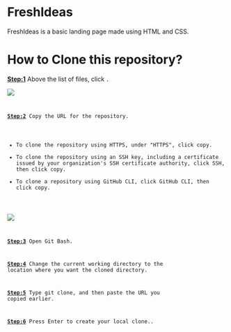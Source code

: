 # FreshIdeas
FreshIdeas is a basic landing page made using HTML and CSS.

<h1>How to Clone this repository?</h1>

<b><u>Step:1</u></b> Above the list of files, click <Code>.<br>
<img src="https://github.com/adiideee/FreshIdeas/assets/167276849/4f2f84ef-4b56-49f2-b6a5-47e36c5c6bba"/><br>

<b><u>Step:2</u></b> Copy the URL for the repository.
<ul>
<li>To clone the repository using HTTPS, under "HTTPS", click copy.</li>
<li>To clone the repository using an SSH key, including a certificate issued by your organization's SSH certificate authority, click SSH, then click copy.</li>
<li>To clone a repository using GitHub CLI, click GitHub CLI, then click copy.</li><br>
</ul>
<img src="https://github.com/adiideee/FreshIdeas/assets/167276849/1fbf0e15-9f76-44c6-a313-5f3d1d7e6dee"/><br>

<b><u>Step:3</u></b> Open Git Bash.<br>

<b><u>Step:4</u></b> Change the current working directory to the location where you want the cloned directory.<br>

<b><u>Step:5</u></b> Type git clone, and then paste the URL you copied earlier.<br>

<b><u>Step:6</u></b> Press Enter to create your local clone..<br>
  
